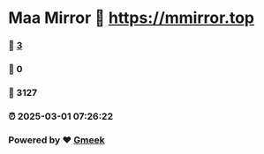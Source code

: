 # Maa Mirror :link: https://mmirror.top 
### :page_facing_up: [3](https://mmirror.top/tag.html) 
### :speech_balloon: 0 
### :hibiscus: 3127 
### :alarm_clock: 2025-03-01 07:26:22 
### Powered by :heart: [Gmeek](https://github.com/Meekdai/Gmeek)
